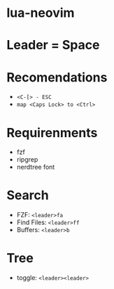 # lua-neovim
# Leader = Space

# Recomendations

- `<C-[> - ESC`
- `map <Caps Lock> to <Ctrl>`

# Requirenments
- fzf
- ripgrep
- nerdtree font

# Search
- FZF: `<leader>fa`
- Find Files: `<leader>ff`
- Buffers: `<leader>b`

# Tree
- toggle: `<leader><leader>`
